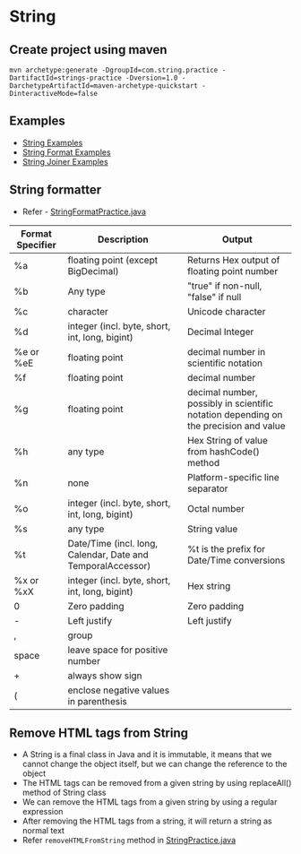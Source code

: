 # String

## Create project using maven
```
mvn archetype:generate -DgroupId=com.string.practice -DartifactId=strings-practice -Dversion=1.0 -DarchetypeArtifactId=maven-archetype-quickstart -DinteractiveMode=false
```

## Examples
* [String Examples](src/test/java/com/string/practice/StringPractice.java)
* [String Format Examples](src/test/java/com/string/practice/StringFormatPractice.java)
* [String Joiner Examples](src/test/java/com/string/practice/StringJoinerPractice.java)

## String formatter
* Refer - [StringFormatPractice.java](src/test/java/com/string/practice/StringFormatPractice.java)

Format Specifier    | Description   | Output
--------------------|---------------|----------------------
%a | floating point (except BigDecimal) | Returns Hex output of floating point number
%b | Any type  | "true" if non-null, "false" if null    
%c | character | Unicode character
%d | integer (incl. byte, short, int, long, bigint) | Decimal Integer
%e or %eE | floating point | decimal number in scientific notation
%f | floating point | decimal number
%g | floating point | decimal number, possibly in scientific notation depending on the precision and value
%h | any type | Hex String of value from hashCode() method
%n | none | Platform-specific line separator
%o | integer (incl. byte, short, int, long, bigint) | Octal number
%s | any type | String value
%t | Date/Time (incl. long, Calendar, Date and TemporalAccessor) | %t is the prefix for Date/Time conversions
%x or %xX | integer (incl. byte, short, int, long, bigint) | Hex string
0 | Zero padding | Zero padding
\- | Left justify | Left justify
, | group |
space | leave space for positive number |
\+ | always show sign |
\( | enclose negative values in parenthesis |

## Remove HTML tags from String
* A String is a final class in Java and it is immutable, it means that we cannot change the object itself, but we can change the reference to the object
* The HTML tags can be removed from a given string by using replaceAll() method of String class
* We can remove the HTML tags from a given string by using a regular expression
* After removing the HTML tags from a string, it will return a string as normal text
* Refer `removeHTMLFromString` method in [StringPractice.java](strings-practice/src/test/java/com/string/practice/StringPractice.java)